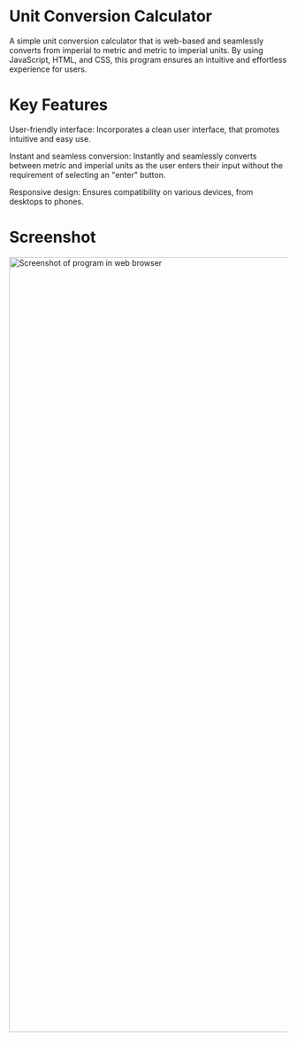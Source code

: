 # Unit Conversion Calculator
A simple unit conversion calculator that is web-based and seamlessly converts from imperial to metric and metric to imperial units. By using JavaScript, HTML, and CSS, this program ensures an intuitive and effortless experience for users.

# Key Features
User-friendly interface: Incorporates a clean user interface, that promotes intuitive and easy use.

Instant and seamless conversion: Instantly and seamlessly converts between metric and imperial units as the user enters their input without the requirement of selecting an "enter" button.

Responsive design: Ensures compatibility on various devices, from desktops to phones.

# Screenshot
<img width="1400" alt="Screenshot of program in web browser" src="https://github.com/hannahbenjamin/unit-conversion-calculator/assets/134002501/7d57fa72-84b4-4058-82d8-6c0800873f61">
